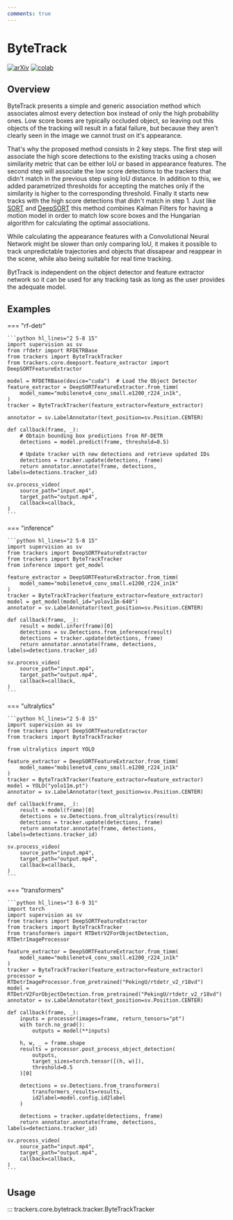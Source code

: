 ```yaml
---
comments: true
---
```


# ByteTrack

[![arXiv](https://img.shields.io/badge/arXiv-2110.06864-b31b1b.svg)](https://arxiv.org/pdf/2110.06864)
[![colab](https://colab.research.google.com/assets/colab-badge.svg)](https://colab.research.google.com/drive/1C7XyJV8_V6HJwx20E838oQ03F5DLauuC?usp=sharing) <!-- Change the URL to custom Roboflow one before merging -->

## Overview

ByteTrack presents a simple and generic association method which associates almost every detection box instead of only the high probability ones. Low score boxes are typically occluded object, so leaving out this objects of the tracking will result in a fatal failure, but because they aren't clearly seen in the image we cannot trust on it's appearance.

That's why the proposed method consists in 2 key steps. The first step will associate the high score detections to the existing tracks using a chosen similarity metric that can be either IoU or based in appearance features. The second step will associate the low score detections to the trackers that didn't match in the previous step using IoU distance. In addition to this, we added parametrized thresholds for accepting the matches only if the similarity is higher to the corresponding threshold. Finally it starts new tracks with the high score detections that didn't match in step 1. Just like [SORT](../sort/tracker.md) and [DeepSORT](../deepsort/tracker.md) this method combines Kalman Filters for having a motion model in order to match low score boxes and the Hungarian algorithm for calculating the optimal associations.

While calculating the appearance features with a Convolutional Neural Network might be slower than only comparing IoU, it makes it possible to track unpredictable trajectories and objects that dissapear and reappear in the scene, while also being suitable for real time tracking.

BytTrack is independent on the object detector and feature extractor network so it can be used for any tracking task as long as the user provides the adequate model.


## Examples

=== "rf-detr"

    ```python hl_lines="2 5-8 15"
    import supervision as sv
    from rfdetr import RFDETRBase
    from trackers import ByteTrackTracker
    from trackers.core.deepsort.feature_extractor import DeepSORTFeatureExtractor

    model = RFDETRBase(device="cuda")  # Load the Object Detector
    feature_extractor = DeepSORTFeatureExtractor.from_timm(
        model_name="mobilenetv4_conv_small.e1200_r224_in1k",
    )
    tracker = ByteTrackTracker(feature_extractor=feature_extractor)

    annotator = sv.LabelAnnotator(text_position=sv.Position.CENTER)

    def callback(frame, _):
        # Obtain bounding box predictions from RF-DETR
        detections = model.predict(frame, threshold=0.5)

        # Update tracker with new detections and retrieve updated IDs
        detections = tracker.update(detections, frame)
        return annotator.annotate(frame, detections, labels=detections.tracker_id)

    sv.process_video(
        source_path="input.mp4",
        target_path="output.mp4",
        callback=callback,
    )
    ```
=== "inference"

    ```python hl_lines="2 5-8 15"
    import supervision as sv
    from trackers import DeepSORTFeatureExtractor
    from trackers import ByteTrackTracker
    from inference import get_model

    feature_extractor = DeepSORTFeatureExtractor.from_timm(
        model_name="mobilenetv4_conv_small.e1200_r224_in1k"
    )
    tracker = ByteTrackTracker(feature_extractor=feature_extractor)
    model = get_model(model_id="yolov11m-640")
    annotator = sv.LabelAnnotator(text_position=sv.Position.CENTER)

    def callback(frame, _):
        result = model.infer(frame)[0]
        detections = sv.Detections.from_inference(result)
        detections = tracker.update(detections, frame)
        return annotator.annotate(frame, detections, labels=detections.tracker_id)

    sv.process_video(
        source_path="input.mp4",
        target_path="output.mp4",
        callback=callback,
    )
    ```


=== "ultralytics"

    ```python hl_lines="2 5-8 15"
    import supervision as sv
    from trackers import DeepSORTFeatureExtractor
    from trackers import ByteTrackTracker

    from ultralytics import YOLO

    feature_extractor = DeepSORTFeatureExtractor.from_timm(
        model_name="mobilenetv4_conv_small.e1200_r224_in1k"
    )
    tracker = ByteTrackTracker(feature_extractor=feature_extractor)
    model = YOLO("yolo11m.pt")
    annotator = sv.LabelAnnotator(text_position=sv.Position.CENTER)

    def callback(frame, _):
        result = model(frame)[0]
        detections = sv.Detections.from_ultralytics(result)
        detections = tracker.update(detections, frame)
        return annotator.annotate(frame, detections, labels=detections.tracker_id)

    sv.process_video(
        source_path="input.mp4",
        target_path="output.mp4",
        callback=callback,
    )
    ```

=== "transformers"

    ```python hl_lines="3 6-9 31"
    import torch
    import supervision as sv
    from trackers import DeepSORTFeatureExtractor
    from trackers import ByteTrackTracker
    from transformers import RTDetrV2ForObjectDetection, RTDetrImageProcessor

    feature_extractor = DeepSORTFeatureExtractor.from_timm(
        model_name="mobilenetv4_conv_small.e1200_r224_in1k"
    )
    tracker = ByteTrackTracker(feature_extractor=feature_extractor)
    processor = RTDetrImageProcessor.from_pretrained("PekingU/rtdetr_v2_r18vd")
    model = RTDetrV2ForObjectDetection.from_pretrained("PekingU/rtdetr_v2_r18vd")
    annotator = sv.LabelAnnotator(text_position=sv.Position.CENTER)

    def callback(frame, _):
        inputs = processor(images=frame, return_tensors="pt")
        with torch.no_grad():
            outputs = model(**inputs)

        h, w, _ = frame.shape
        results = processor.post_process_object_detection(
            outputs,
            target_sizes=torch.tensor([(h, w)]),
            threshold=0.5
        )[0]

        detections = sv.Detections.from_transformers(
            transformers_results=results,
            id2label=model.config.id2label
        )

        detections = tracker.update(detections, frame)
        return annotator.annotate(frame, detections, labels=detections.tracker_id)

    sv.process_video(
        source_path="input.mp4",
        target_path="output.mp4",
        callback=callback,
    )
    ```

## Usage

::: trackers.core.bytetrack.tracker.ByteTrackTracker
